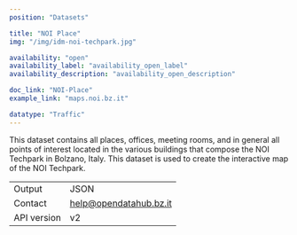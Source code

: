 ```yaml
---
position: "Datasets"

title: "NOI Place"
img: "/img/idm-noi-techpark.jpg"

availability: "open"
availability_label: "availability_open_label"
availability_description: "availability_open_description"

doc_link: "NOI-Place"
example_link: "maps.noi.bz.it"

datatype: "Traffic"
---
```


This dataset contains all places, offices, meeting rooms, and in general all points of interest located in the various buildings that compose the NOI Techpark in Bolzano, Italy. This dataset is used to create the interactive map of the NOI Techpark.

|             |                        |
| :---------- | ---------------------- |
| Output      | JSON                   |
| Contact     | help@opendatahub.bz.it |
| API version | v2                     |
